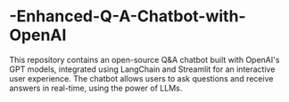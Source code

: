 # -Enhanced-Q-A-Chatbot-with-OpenAI
This repository contains an open-source Q&amp;A chatbot built with OpenAI's GPT models, integrated using LangChain and Streamlit for an interactive user experience. The chatbot allows users to ask questions and receive answers in real-time, using the power of LLMs.

